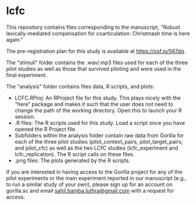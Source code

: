 # lcfc

This repository contains files corresponding to the manuscript, "Robust lexically-mediated compensation for coarticulation: Christmash time is here again."

The pre-registration plan for this study is available at https://osf.io/567dq.

The "stimuli" folder contains the .wav/.mp3 files used for each of the three pilot studies as well as those that survived piloting and were used in the final experiment.

The "analysis" folder contains files data, R scripts, and plots:
- LCFC.RProj: An RProject file for this study. This plays nicely with the “here” package and makes it such that the user does not need to change the path of the working directory. Open this to launch your R session.
- .R files: The R scripts used for this study. Load a script once you have opened the R Project file.
- Subfolders within the analysis folder contain raw data from Gorilla for each of the three pilot studies (pilot_context_pairs, pilot_target_pairs, and pilot_cfc) as well as the two LCfC studies (lcfc_experiment and lcfc_replication). The R script calls on these files.
- .png files: The plots generated by the R scripts.

If you are interested in having access to the Gorilla project for any of the pilot experiments or the main experiment reported in our manuscript (e.g., to run a similar study of your own), please sign up for an account on gorilla.sc and email sahil.bamba.luthra@gmail.com with a request for access.

